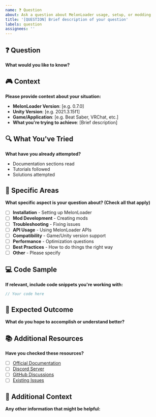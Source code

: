 ```yaml
---
name: ❓ Question
about: Ask a question about MelonLoader usage, setup, or modding
title: '[QUESTION] Brief description of your question'
labels: question
assignees: ''
---
```


## ❓ Question
**What would you like to know?**

## 🎮 Context
**Please provide context about your situation:**
- **MelonLoader Version**: [e.g. 0.7.0]
- **Unity Version**: [e.g. 2021.3.15f1] 
- **Game/Application**: [e.g. Beat Saber, VRChat, etc.]
- **What you're trying to achieve**: [Brief description]

## 🔍 What You've Tried
**What have you already attempted?**
- Documentation sections read
- Tutorials followed
- Solutions attempted

## 📝 Specific Areas
**What specific aspect is your question about? (Check all that apply)**
- [ ] **Installation** - Setting up MelonLoader
- [ ] **Mod Development** - Creating mods
- [ ] **Troubleshooting** - Fixing issues
- [ ] **API Usage** - Using MelonLoader APIs
- [ ] **Compatibility** - Game/Unity version support
- [ ] **Performance** - Optimization questions
- [ ] **Best Practices** - How to do things the right way
- [ ] **Other** - Please specify

## 💻 Code Sample
**If relevant, include code snippets you're working with:**
```csharp
// Your code here
```

## 🎯 Expected Outcome
**What do you hope to accomplish or understand better?**

## 📚 Additional Resources
**Have you checked these resources?**
- [ ] [Official Documentation](https://melonwiki.xyz)
- [ ] [Discord Server](https://discord.gg/2Wn3N2P)
- [ ] [GitHub Discussions](https://github.com/Lava-Gang/melonloader/discussions)
- [ ] [Existing Issues](https://github.com/Lava-Gang/melonloader/issues)

## 🔧 Additional Context
**Any other information that might be helpful:** 